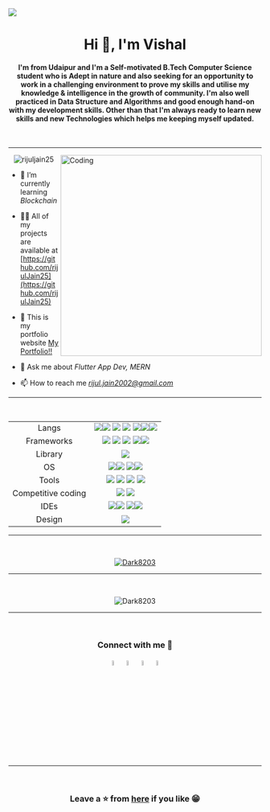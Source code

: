 <img src ="https://giphy.com/gifs/Pluralsight-computer-technology-coding-L1R1tvI9svkIWwpVYr"/>
<h1 align="center">Hi 👋, I'm Vishal</h1>
<h4 align="center">I'm from Udaipur and I'm a Self-motivated B.Tech Computer Science student who is Adept in nature and also seeking for an opportunity to work in a challenging environment to prove my skills and utilise my knowledge & intelligence in the growth of community. I'm also well practiced in Data Structure and Algorithms and good enough hand-on with my development skills. Other than that I'm always ready to learn new skills and new Technologies which helps me keeping myself updated.</h4>

<br>
<hr>
<img align="right" alt="Coding" width="400" src="https://cdn.dribbble.com/users/1162077/screenshots/3848914/programmer.gif">

<p align="center"> <img src="https://komarev.com/ghpvc/?username=rijuljain25&label=Profile%20views&color=0e75b6&style=flat" alt="rijuljain25" /> </p>


<!-- <p align="left"> <a href="https://twitter.com/" target="blank"><img src="https://img.shields.io/twitter/follow/?logo=twitter&style=for-the-badge" alt="" /></a> </p> -->


- 🌱 I’m currently learning *Blockchain*

- 👨‍💻 All of my projects are available at [https://github.com/rijulJain25](https://github.com/rijulJain25)

- 📑 This is my portfolio website [My Portfolio!!](https://darkceres.notion.site/Hey-I-m-Vishal-dd9b09893cc24b42a03f1cbb666cd2d7?pvs=4)

- 💬 Ask me about *Flutter App Dev, MERN*

- 📫 How to reach me *rijul.jain2002@gmail.com*

<hr>
<br>



<table align="center">
<tbody>
<tr>
<td style="text-align:center">Langs</td>
<td style="text-align:center"><img src="https://img.shields.io/badge/Java-ED8B00?style=for-the-badge&logo=j&logoColor=white"><img src="https://img.shields.io/badge/Dart-0175C2?style=for-the-badge&logo=dart&logoColor=white"> <img src="https://img.shields.io/badge/C%2B%2B-00599C?style=for-the-badge&logo=c%2B%2B&logoColor=white">  <img src="https://img.shields.io/badge/HTML5-E34F26?style=for-the-badge&logo=html5&logoColor=white"> <img src="https://img.shields.io/badge/Python-FFD43B?style=for-the-badge&logo=python&logoColor=blue"><img src="https://img.shields.io/badge/JavaScript-323330?style=for-the-badge&logo=javascript&logoColor=F7DF1E"><img src="https://img.shields.io/badge/CSS3-1572B6?style=for-the-badge&logo=css3&logoColor=white"> </td>
</tr>
<tr>
<td style="text-align:center">Frameworks</td>
<td style="text-align:center"><img src="https://img.shields.io/badge/Flutter-02569B?style=for-the-badge&logo=flutter&logoColor=white"> <img src="https://img.shields.io/badge/ExpressJs-000000?style=for-the-badge&logo=express&logoColor=white"> <img src="https://img.shields.io/badge/Sass-CC6699?style=for-the-badge&logo=sass&logoColor=white"> <img src="https://img.shields.io/badge/NodeJS-E34F26?style=for-the-badge&logo=Node.js&logoColor=white"><img src="https://img.shields.io/badge/firebase-ffca28?style=for-the-badge&logo=firebase&logoColor=black"></td>
</tr>
<tr>
<td style="text-align:center">Library</td>
<td style="text-align:center"><img src="https://img.shields.io/badge/ReactJS-61DAFB?style=for-the-badge&logo=react&logoColor=white"></td>
</tr>
<tr>
<td style="text-align:center">OS</td>
<td style="text-align:center"><img src="https://img.shields.io/badge/Android-3DDC84?style=for-the-badge&logo=android&logoColor=white"><img src="https://img.shields.io/badge/Windows-0078D6?style=for-the-badge&logo=windows&logoColor=white"> <img src="https://img.shields.io/badge/iOS-000000?style=for-the-badge&logo=ios&logoColor=white"><img src="https://img.shields.io/badge/mac%20os-000000?style=for-the-badge&logo=apple&logoColor=white"></td>
</tr>
<tr>
<td style="text-align:center">Tools</td>
<td style="text-align:center"><img src="https://img.shields.io/badge/GIT-E44C30?style=for-the-badge&logo=git&logoColor=white"> <img src="https://img.shields.io/badge/GitHub-100000?style=for-the-badge&logo=github&logoColor=white"> <img src="https://img.shields.io/badge/Netlify-00C7B7?style=for-the-badge&logo=netlify&logoColor=white"> <img src="https://img.shields.io/badge/Heroku-430098?style=for-the-badge&logo=heroku&logoColor=white"> </td>
</tr>
<tr>
<td style="text-align:center">Competitive coding</td>
<td style="text-align:center"><a href=""><img src="https://img.shields.io/badge/-LeetCode-FFA116?style=for-the-badge&logo=LeetCode&logoColor=black"></a>
<a href=""><img src="https://img.shields.io/badge/-Hackerrank-2EC866?style=for-the-badge&logo=HackerRank&logoColor=white"></a></td>
</tr>
<tr>
<td style="text-align:center">IDEs</td>
<td style="text-align:center"><img src="https://img.shields.io/badge/Android_Studio-3DDC84?style=for-the-badge&logo=android-studio&logoColor=white"><img src="https://img.shields.io/badge/Eclipse-2C2255?style=for-the-badge&logo=eclipse&logoColor=white"> <img src="	https://img.shields.io/badge/PyCharm-000000.svg?&style=for-the-badge&logo=PyCharm&logoColor=white"><img src="https://img.shields.io/badge/Visual_Studio_Code-0078D4?style=for-the-badge&logo=visual%20studio%20code&logoColor=white"></td>
</tr>
<tr>
<td style="text-align:center">Design</td>
<td style="text-align:center"><img src="https://img.shields.io/badge/Canva-%2300C4CC.svg?&style=for-the-badge&logo=Canva&logoColor=white"</td>
</tr>
</tbody>
</table>
<hr>
<br>
<p align="center"> <a href="https://github.com/ryo-ma/github-profile-trophy"><img src="https://github-profile-trophy.vercel.app/?username=Dark8203" alt="Dark8203" /></a> </p>

<hr>
<br>

<p align="center" ><img align="center" src="https://github-readme-streak-stats.herokuapp.com/?user=Dark8203&theme=tokyonight" alt="Dark8203" /></p>
<hr>
<br>

<h3 align="center">Connect with me 🤝</h3>
<body>
    <div class="img1">
<p align='center'>
<a href="https://www.linkedin.com/in/rijul-jain-924aa6218/" target="_blank"><img src="https://icons.iconarchive.com/icons/alecive/flatwoken/64/Apps-Linkedin-icon.png" width="5%" alt="Linkedin"></a>
<a href="mailto:rijul.jain2002@gmail.com" target="_blank"><img src="https://icons.iconarchive.com/icons/wwalczyszyn/android-style-honeycomb/64/GMail-icon.png" width="5%" alt="Email"></a>
<a href="https://t.me/rijul_kj" target="_blank"><img src="https://icons.iconarchive.com/icons/alecive/flatwoken/64/Apps-Telegram-icon.png" alt="telegram" width="5%"></a>   <a href="https://twitter.com/RijulKumarJain1" target="_blank"><img src="https://icons.iconarchive.com/icons/alecive/flatwoken/64/Apps-Twitter-icon.png" alt="twitter" width="5%"></a>   
  
  <hr>
<br>

<!-- <p><img align="left" src="https://github-readme-stats.vercel.app/api/top-langs?username=rijuljain25&show_icons=true&locale=en&layout=compact" alt="rijuljain25" /></p>

<p>&nbsp;<img align="center" src="https://github-readme-stats.vercel.app/api?username=rijuljain25&show_icons=true&locale=en" alt="rijuljain25" /></p> 
 -->
<!-- <p align="center"> <img src="https://github-readme-stats.vercel.app/api?username=rijuljain25&theme=tokyonight" alt="abhisheknaiidu" /> -->

<h3 align="center">Leave a ⭐ from <a href="https://github.com/rijulJain25">here</a> if you like 😁<h3>
